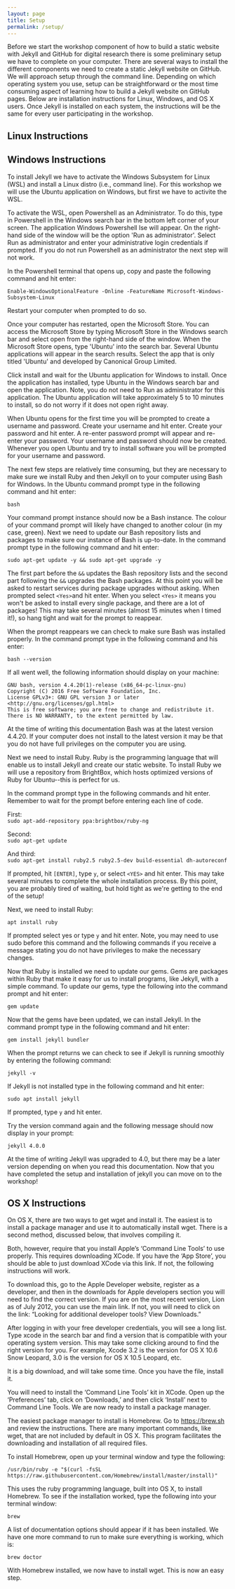 ```yaml
---
layout: page
title: Setup
permalink: /setup/
---
```


Before we start the workshop component of how to build a static website with Jekyll and GitHub for digital research there is some preliminary setup we have to complete on your computer. There are several ways to install the different components we need to create a static Jekyll website on GitHub. We will approach setup through the command line. Depending on which operating system you use, setup can be straightforward or the most time consuming aspect of learning how to build a Jekyll website on GitHub pages. Below are installation instructions for Linux, Windows, and OS X users. Once Jekyll is installed on each system, the instructions will be the same for every user participating in the workshop.

## Linux Instructions


## Windows Instructions
To install Jekyll we have to activate the Windows Subsystem for Linux (WSL) and install a Linux distro (i.e., command line). For this workshop we will use the Ubuntu application on Windows, but first we have to activite the WSL.

To activate the WSL, open Powershell as an Administrator. To do this, type in Powershell in the Windows search bar in the bottom left corner of your screen. The application Windows Powershell Ise will appear. On the right-hand side of the window will be the option 'Run as administrator'. Select Run as administrator and enter your administrative login credentials if prompted. If you do not run Powershell as an administrator the next step will not work.

In the Powershell terminal that opens up, copy and paste the following command and hit enter:

```Enable-WindowsOptionalFeature -Online -FeatureName Microsoft-Windows-Subsystem-Linux```

Restart your computer when prompted to do so.

Once your computer has restarted, open the Microsoft Store. You can access the Microsoft Store by typing Microsoft Store in the Windows search bar and select open from the right-hand side of the window. When the Microsoft Store opens, type 'Ubuntu' into the search bar. Several Ubuntu applications will appear in the search results. Select the app that is only titled 'Ubuntu' and developed by Canonical Group Limited.

Click install and wait for the Ubuntu application for Windows to install. Once the application has installed, type Ubuntu in the Windows search bar and open the application. Note, you do not need to Run as administrator for this application. The Ubuntu application will take approximately 5 to 10 minutes to install, so do not worry if it does not open right away.

When Ubuntu opens for the first time you will be prompted to create a username and password. Create your username and hit enter. Create your password and hit enter. A re-enter password prompt will appear and re-enter your password. Your username and password should now be created. Whenever you open Ubuntu and try to install software you will be prompted for your username and password.

The next few steps are relatively time consuming, but they are necessary to make sure we install Ruby and then Jekyll on to your computer using Bash for Windows. In the Ubuntu command prompt type in the following command and hit enter:

```bash```

Your command prompt instance should now be a Bash instance. The colour of your command prompt will likely have changed to another colour (in my case, green). Next we need to update our Bash repository lists and packages to make sure our instance of Bash is up-to-date. In the command prompt type in the following command and hit enter:

```sudo apt-get update -y && sudo apt-get upgrade -y```

The first part before the ```&&``` updates the Bash repository lists and the second part following the ```&&``` upgrades the Bash packages. At this point you will be asked to restart services during package upgrades without asking. When prompted select ```<Yes>```and hit enter. When you select ```<Yes>``` it means you won't be asked to install every single package, and there are a lot of packages! This may take several minutes (almost 15 minutes when I timed it!), so hang tight and wait for the prompt to reappear.

When the prompt reappears we can check to make sure Bash was installed properly. In the command prompt type in the following command and his enter:

```bash --version```

If all went well, the following information should display on your machine:

```GNU bash, version 4.4.20(1)-release (x86_64-pc-linux-gnu)```  
```Copyright (C) 2016 Free Software Foundation, Inc.```  
```License GPLv3+: GNU GPL version 3 or later <http://gnu.org/licenses/gpl.html>```  
```This is free software; you are free to change and redistribute it.```  
```There is NO WARRANTY, to the extent permitted by law.```

At the time of writing this documentation Bash was at the latest version 4.4.20. If your computer does not install to the latest version it may be that you do not have full privileges on the computer you are using.

Next we need to install Ruby. Ruby is the programming language that will enable us to install Jekyll and create our static website. To install Ruby we will use a repository from BrightBox, which hosts optimized versions of Ruby for Ubuntu--this is perfect for us. 

In the command prompt type in the following commands and hit enter. Remember to wait for the prompt before entering each line of code.

First:  
```sudo apt-add-repository ppa:brightbox/ruby-ng```

Second:  
```sudo apt-get update```

And third:  
```sudo apt-get install ruby2.5 ruby2.5-dev build-essential dh-autoreconf```

If prompted, hit ```[ENTER]```, type ```y```, or select ```<YES>``` and hit enter. This may take several minutes to complete the whole installation process. By this point, you are probably tired of waiting, but hold tight as we're getting to the end of the setup!

Next, we need to install Ruby:

```apt install ruby```

If prompted select yes or type ```y``` and hit enter. Note, you may need to use sudo before this command and the following commands if you receive a message stating you do not have privileges to make the necessary changes.

Now that Ruby is installed we need to update our gems. Gems are packages within Ruby that make it easy for us to install programs, like Jekyll, with a simple command. To update our gems, type the following into the command prompt and hit enter:

```gem update```

Now that the gems have been updated, we can install Jekyll. In the command prompt type in the following command and hit enter:

```gem install jekyll bundler```

When the prompt returns we can check to see if Jekyll is running smoothly by entering the following command:

```jekyll -v```

If Jekyll is not installed type in the following command and hit enter:

```sudo apt install jekyll```

If prompted, type ```y``` and hit enter.

Try the version command again and the following message should now display in your prompt:

```jekyll 4.0.0```

At the time of writing Jekyll was upgraded to 4.0, but there may be a later version depending on when you read this documentation. Now that you have completed the setup and installation of jekyll you can move on to the workshop!

## OS X Instructions
On OS X, there are two ways to get wget and install it. The easiest is to install a package manager and use it to automatically install wget. There is a second method, discussed below, that involves compiling it.

Both, however, require that you install Apple’s ‘Command Line Tools’ to use properly. This requires downloading XCode. If you have the ‘App Store’, you should be able to just download XCode via this link.  If not, the following instructions will work.

To download this, go to the Apple Developer website, register as a developer, and then in the downloads for Apple developers section you will need to find the correct version. If you are on the most recent version, Lion as of July 2012, you can use the main link. If not, you will need to click on the link: “Looking for additional developer tools? View Downloads.”

After logging in with your free developer credentials, you will see a long list. Type xcode in the search bar and find a version that is compatible with your operating system version. This may take some clicking around to find the right version for you. For example, Xcode 3.2 is the version for OS X 10.6 Snow Leopard, 3.0 is the version for OS X 10.5 Leopard, etc.

It is a big download, and will take some time. Once you have the file, install it.

You will need to install the ‘Command Line Tools’ kit in XCode. Open up the ‘Preferences’ tab, click on ‘Downloads,’ and then click ‘Install’ next to Command Line Tools. We are now ready to install a package manager.

The easiest package manager to install is Homebrew. Go to https://brew.sh and review the instructions. There are many important commands, like wget, that are not included by default in OS X. This program facilitates the downloading and installation of all required files.

To install Homebrew, open up your terminal window and type the following:

```/usr/bin/ruby -e "$(curl -fsSL https://raw.githubusercontent.com/Homebrew/install/master/install)"```

This uses the ruby programming language, built into OS X, to install Homebrew. To see if the installation worked, type the following into your terminal window:

```brew```

A list of documentation options should appear if it has been installed. We have one more command to run to make sure everything is working, which is:

```brew doctor```

With Homebrew installed, we now have to install wget. This is now an easy step.

```brew install 
